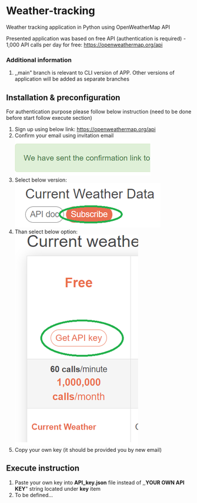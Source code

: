 # Weather-tracking
Weather tracking application in Python using OpenWeatherMap API

Presented application was based on free API (authentication is required) - 1,000 API calls per day for free:
https://openweathermap.org/api

### Additional information
 1) ,,main" branch is relevant to CLI version of APP. Other versions of application will be added as separate  branches

## Installation & preconfiguration
For authentication purpose please follow below instruction (need to be done before start follow execute section)
1) Sign up using below link: https://openweathermap.org/api
2) Confirm your email using invitation email
![img.png](img.png)
3) Select below version:
![img_2.png](img_2.png)
4) Than select below option:
![img_3.png](img_3.png)
5) Copy your own key (it should be provided you by new email)

## Execute instruction
1) Paste your own key into **API_key.json** file instead of ,,**YOUR OWN API KEY**" string located under **key** item
2) To be defined...